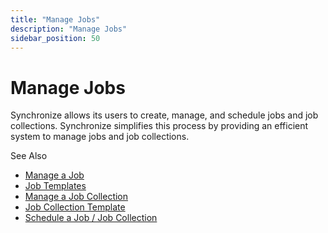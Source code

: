 ```yaml
---
title: "Manage Jobs"
description: "Manage Jobs"
sidebar_position: 50
---
```


# Manage Jobs

Synchronize allows its users to create, manage, and schedule jobs and job collections. Synchronize
simplifies this process by providing an efficient system to manage jobs and job collections.

See Also

- [Manage a Job](/docs/directorymanager/11.0/portal/synchronize/manage/job.md)
- [Job Templates](/docs/directorymanager/11.0/portal/synchronize/manage/jobtemplate.md)
- [Manage a Job Collection ](/docs/directorymanager/11.0/portal/synchronize/manage/jobcollection.md)
- [Job Collection Template](/docs/directorymanager/11.0/portal/synchronize/manage/jobcollectiontemplate.md)
- [Schedule a Job / Job Collection](/docs/directorymanager/11.0/portal/synchronize/manage/schedule.md)

